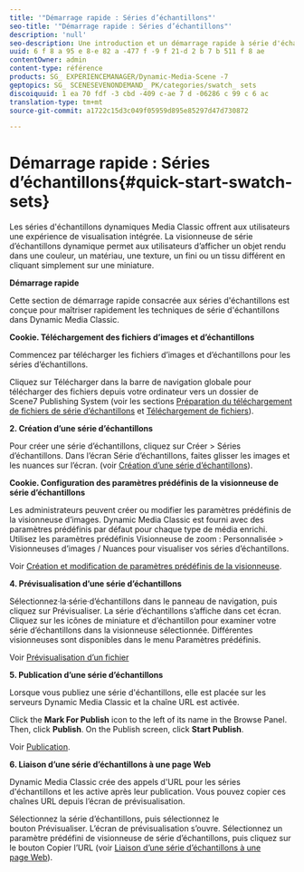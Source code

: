 ```yaml
---
title: '"Démarrage rapide : Séries d’échantillons"'
seo-title: '"Démarrage rapide : Séries d’échantillons"'
description: 'null'
seo-description: Une introduction et un démarrage rapide à série d'échantillons pour vous aider à maîtriser rapidement les opérations.
uuid: 6 f 8 a 95 e 8-e 82 a -477 f -9 f 21-d 2 b 7 b 511 f 8 ae
contentOwner: admin
content-type: référence
products: SG_ EXPERIENCEMANAGER/Dynamic-Media-Scene -7
geptopics: SG_ SCENESEVENONDEMAND_ PK/categories/swatch_ sets
discoiquuid: 1 ea 70 fdf -3 cbd -409 c-ae 7 d -06286 c 99 c 6 ac
translation-type: tm+mt
source-git-commit: a1722c15d3c049f05959d895e85297d47d730872

---
```



# Démarrage rapide : Séries d’échantillons{#quick-start-swatch-sets}

Les séries d'échantillons dynamiques Media Classic offrent aux utilisateurs une expérience de visualisation intégrée. La visionneuse de série d’échantillons dynamique permet aux utilisateurs d’afficher un objet rendu dans une couleur, un matériau, une texture, un fini ou un tissu différent en cliquant simplement sur une miniature.

**Démarrage rapide**

Cette section de démarrage rapide consacrée aux séries d'échantillons est conçue pour maîtriser rapidement les techniques de série d'échantillons dans Dynamic Media Classic.

**Cookie. Téléchargement des fichiers d’images et d’échantillons**

Commencez par télécharger les fichiers d’images et d’échantillons pour les séries d’échantillons.

Cliquez sur Télécharger dans la barre de navigation globale pour télécharger des fichiers depuis votre ordinateur vers un dossier de Scene7 Publishing System (voir les sections [Préparation du téléchargement de fichiers de série d’échantillons](preparing-swatch-set-assets-upload.md#preparing-swatch-set-assets-for-upload) et [Téléchargement de fichiers](uploading-files.md#uploading-your-files)).

**2. Création d’une série d’échantillons**

Pour créer une série d’échantillons, cliquez sur Créer &gt; Séries d’échantillons. Dans l’écran Série d’échantillons, faites glisser les images et les nuances sur l’écran. (voir [Création d’une série d’échantillons](creating-swatch-set.md#creating-a-swatch-set)).

**Cookie. Configuration des paramètres prédéfinis de la visionneuse de série d’échantillons**

Les administrateurs peuvent créer ou modifier les paramètres prédéfinis de la visionneuse d’images. Dynamic Media Classic est fourni avec des paramètres prédéfinis par défaut pour chaque type de média enrichi. Utilisez les paramètres prédéfinis Visionneuse de zoom : Personnalisée &gt; Visionneuses d’images / Nuances pour visualiser vos séries d’échantillons.

Voir [Création et modification de paramètres prédéfinis de la visionneuse](application-setup.md#adding-and-editing-viewer-presets).

**4. Prévisualisation d’une série d’échantillons**

Sélectionnez·la·série·d’échantillons dans le panneau de navigation, puis cliquez sur Prévisualiser. La série d’échantillons s’affiche dans cet écran. Cliquez sur les icônes de miniature et d’échantillon pour examiner votre série d’échantillons dans la visionneuse sélectionnée. Différentes visionneuses sont disponibles dans le menu Paramètres prédéfinis.

Voir [Prévisualisation d’un fichier](previewing-asset.md#previewing-an-asset)

**5. Publication d’une série d’échantillons**

Lorsque vous publiez une série d'échantillons, elle est placée sur les serveurs Dynamic Media Classic et la chaîne URL est activée.

Click the **Mark For Publish** icon to the left of its name in the Browse Panel. Then, click **Publish**. On the Publish screen, click **Start Publish**.

Voir [Publication](publishing-files.md#publishing-files).

**6. Liaison d’une série d’échantillons à une page Web**

Dynamic Media Classic crée des appels d'URL pour les séries d'échantillons et les active après leur publication. Vous pouvez copier ces chaînes URL depuis l’écran de prévisualisation.

Sélectionnez la série d’échantillons, puis sélectionnez le bouton Prévisualiser. L’écran de prévisualisation s’ouvre. Sélectionnez un paramètre prédéfini de visionneuse de série d’échantillons, puis cliquez sur le bouton Copier l’URL (voir [Liaison d’une série d’échantillons à une page Web](linking-swatch-set-web-page.md#linking-a-swatch-set-to-a-web-page)).
